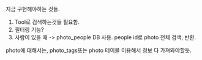 지금 구현해야하는 것들. 

1. Tool로 검색하는것들 필요함. 
2. 필터링 기능? 
3. 사람이 있을 때 -> photo_people DB 사용. people id로 photo 전체 검색, 반환. 

photo에 대해서는, photo_tags또는 photo 테이블 이용해서 정보 다 가져와야할듯. 